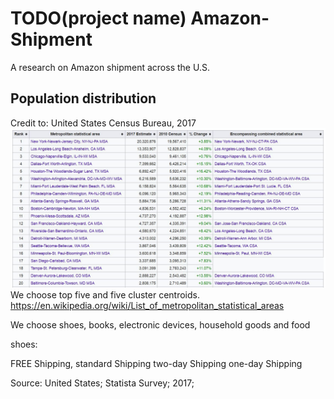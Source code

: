 # TODO(project name) Amazon-Shipment
A research on Amazon shipment across the U.S.
## Population distribution
Credit to: United States Census Bureau, 2017
![population_distribution.JPG](./images/population_distribution.JPG)
We choose top five and five cluster centroids.
https://en.wikipedia.org/wiki/List_of_metropolitan_statistical_areas


We choose shoes, books, electronic devices, household goods and food

shoes:

FREE Shipping,
standard Shipping
two-day Shipping
one-day Shipping


Source:
United States; Statista Survey; 2017;
